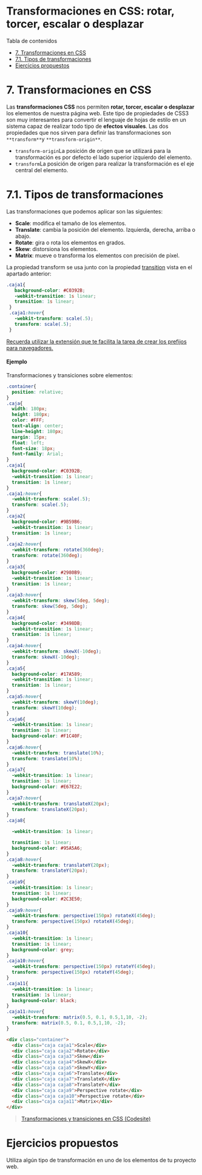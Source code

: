 # **Transformaciones en CSS: rotar, torcer, escalar o desplazar**

Tabla de contenidos

-   [7. Transformaciones en CSS](#Transformaciones-en-CSS)
-   [7.1. Tipos de transformaciones](#71-Tipos-de-transformaciones)
-   [Ejercicios propuestos](#Ejercicios-propuestos)

# 7. Transformaciones en CSS

Las **transformaciones CSS** nos permiten **rotar, torcer, escalar o desplazar** los elementos de nuestra página web. Este tipo de propiedades de CSS3 son muy interesantes para convertir el lenguaje de hojas de estilo en un sistema capaz de realizar todo tipo de **efectos visuales**. Las dos propiedades que nos sirven para definir las transformaciones son `**transform**`y `**transform-origin**`.

-   `transform-origin`La posición de origen que se utilizará para la transformación es por defecto el lado superior izquierdo del elemento.
-   `transform`La posición de origen para realizar la transformación es el eje central del elemento.

# 7.1. Tipos de transformaciones

Las transformaciones que podemos aplicar son las siguientes:

-   **Scale**: modifica el tamaño de los elementos.
-   **Translate**: cambia la posición del elemento. Izquierda, derecha, arriba o abajo.
-   **Rotate**: gira o rota los elementos en grados.
-   **Skew**: distorsiona los elementos.
-   **Matrix**: mueve o transforma los elementos con precisión de píxel.

La propiedad transform se usa junto con la propiedad [transition](https://github.com/Sergio-Rey-Personal/DIW/blob/master/UD04_CSS3_Avanzado_y_Preprocesadores_CSS3/UD04_06_TransicionesCSS.md) vista en el apartado anterior:

```css
.caja1{
   background-color: #C0392B;
   -webkit-transition: 1s linear;
   transition: 1s linear;
 }
 .caja1:hover{
   -webkit-transform: scale(.5);
   transform: scale(.5);
 }

```
[Recuerda utilizar la extensión que te facilita la tarea de crear los prefijos para navegadores.](https://github.com/Sergio-Rey-Personal/DIW/blob/master/UD03_Disenyo_y_maquetacion_web_con_HTML5_y_CSS3/UD03_31_PrefijosNavegadoresCSS.md)

#### Ejemplo

Transformaciones y transiciones sobre elementos:

```css
.container{
  position: relative;
}
.caja{
  width: 180px;
  height: 180px;
  color: #FFF;
  text-align: center;
  line-height: 180px;
  margin: 15px;
  float: left;
  font-size: 18px;
  font-family: Arial;
}
.caja1{
  background-color: #C0392B;
  -webkit-transition: 1s linear;
  transition: 1s linear;
}
.caja1:hover{
  -webkit-transform: scale(.5);
  transform: scale(.5);
}
.caja2{
  background-color: #9B59B6;
  -webkit-transition: 1s linear;
  transition: 1s linear;
}
.caja2:hover{
  -webkit-transform: rotate(360deg);
  transform: rotate(360deg);
}
.caja3{
  background-color: #2980B9;
  -webkit-transition: 1s linear;
  transition: 1s linear;
}
.caja3:hover{
  -webkit-transform: skew(5deg, 5deg);
  transform: skew(5deg, 5deg);
}
.caja4{
  background-color: #3498DB;
  -webkit-transition: 1s linear;
  transition: 1s linear;
}
.caja4:hover{
  -webkit-transform: skewX(-10deg);
  transform: skewX(-10deg);
}
.caja5{
  background-color: #17A589;
  -webkit-transition: 1s linear;
  transition: 1s linear;
}
.caja5:hover{
  -webkit-transform: skewY(10deg);
  transform: skewY(10deg);
}
.caja6{
  -webkit-transition: 1s linear;
  transition: 1s linear;
  background-color: #F1C40F;
}
.caja6:hover{
  -webkit-transform: translate(10%);
  transform: translate(10%);
}
.caja7{
  -webkit-transition: 1s linear;
  transition: 1s linear;
  background-color: #E67E22;
}
.caja7:hover{
  -webkit-transform: translateX(20px);
  transform: translateX(20px);
}
.caja8{

  -webkit-transition: 1s linear;

  transition: 1s linear;
  background-color: #95A5A6;
}
.caja8:hover{
  -webkit-transform: translateY(20px);
  transform: translateY(20px);
}
.caja9{
  -webkit-transition: 1s linear;
  transition: 1s linear;
  background-color: #2C3E50;
}
.caja9:hover{
  -webkit-transform: perspective(150px) rotateX(45deg);
  transform: perspective(150px) rotateX(45deg);
}
.caja10{
  -webkit-transition: 1s linear;
  transition: 1s linear;
  background-color: grey;
}
.caja10:hover{
  -webkit-transform: perspective(150px) rotateY(45deg);
  transform: perspective(150px) rotateY(45deg);
}
.caja11{
  -webkit-transition: 1s linear;
  transition: 1s linear;
  background-color: black;
}
.caja11:hover{
  -webkit-transform: matrix(0.5, 0.1, 0.5,1,10, -2);
  transform: matrix(0.5, 0.1, 0.5,1,10, -2);
}
```

```html
<div class="container">
  <div class="caja caja1">Scale</div>
  <div class="caja caja2">Rotate</div>
  <div class="caja caja3">Skew</div>
  <div class="caja caja4">SkewX</div>
  <div class="caja caja5">SkewY</div>
  <div class="caja caja6">Translate</div>
  <div class="caja caja7">TranslateX</div>
  <div class="caja caja8">TranslateY</div>
  <div class="caja caja9">Perspective rotate</div>
  <div class="caja caja10">Perspective rotate</div>
  <div class="caja caja11">Matrix</div>
</div>
```

> [Transformaciones y transiciones en CSS (Codesite)](https://codepen.io/sergio-rey-personal/pen/rNxwqKR)

# Ejercicios propuestos

Utiliza algún tipo de transformación en uno de los elementos de tu proyecto web.